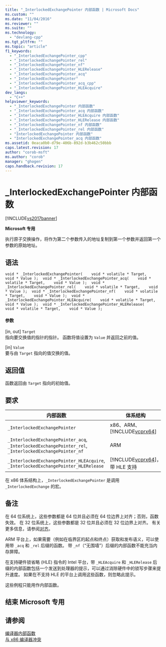 ```yaml
---
title: "_InterlockedExchangePointer 内部函数 | Microsoft Docs"
ms.custom: ""
ms.date: "11/04/2016"
ms.reviewer: ""
ms.suite: ""
ms.technology: 
  - "devlang-cpp"
ms.tgt_pltfrm: ""
ms.topic: "article"
f1_keywords: 
  - "_InterlockedExchangePointer_cpp"
  - "_InterlockedExchangePointer_rel"
  - "_InterlockedExchangePointer_nf"
  - "_InterlockedExchangePointer_HLERelease"
  - "_InterlockedExchangePointer_acq"
  - "_InterlockedExchangePointer"
  - "_InterlockedExchangePointer_acq_cpp"
  - "_InterlockedExchangePointer_HLEAcquire"
dev_langs: 
  - "C++"
helpviewer_keywords: 
  - "_InterlockedExchangePointer 内部函数"
  - "_InterlockedExchangePointer_acq 内部函数"
  - "_InterlockedExchangePointer_HLEAcquire 内部函数"
  - "_InterlockedExchangePointer_HLERelease 内部函数"
  - "_InterlockedExchangePointer_nf 内部函数"
  - "_InterlockedExchangePointer_rel 内部函数"
  - "InterlockedExchangePointer 内部函数"
  - "InterlockedExchangePointer_acq 内部函数"
ms.assetid: 0eaca0b0-d79e-406b-892d-b3b462c50bbb
caps.latest.revision: 17
author: "corob-msft"
ms.author: "corob"
manager: "ghogen"
caps.handback.revision: 17
---
```

# _InterlockedExchangePointer 内部函数
[!INCLUDE[vs2017banner](../assembler/inline/includes/vs2017banner.md)]

**Microsoft 专用**  
  
 执行原子交换操作，将作为第二个参数传入的地址复制到第一个参数并返回第一个参数的原始地址。  
  
## 语法  
  
```  
void * _InterlockedExchangePointer(    void * volatile * Target,    void * Value );  void * _InterlockedExchangePointer_acq(    void * volatile * Target,    void * Value );  void * _InterlockedExchangePointer_rel(    void * volatile * Target,    void * Value );  void * _InterlockedExchangePointer_nf(    void * volatile * Target,    void * Value );  void * _InterlockedExchangePointer_HLEAcquire(    void * volatile * Target,    void * Value );  void * _InterlockedExchangePointer_HLERelease(    void * volatile * Target,    void * Value );  
```  
  
#### 参数  
 \[in, out\] `Target`  
 指向要交换值的指针的指针。  函数将值设置为 `Value` 并返回之前的值。  
  
 \[in\] `Value`  
 要与由 `Target` 指向的值交换的值。  
  
## 返回值  
 函数返回由 `Target` 指向的初始值。  
  
## 要求  
  
|内部函数|体系结构|Header|  
|----------|----------|------------|  
|`_InterlockedExchangePointer`|x86、ARM、[!INCLUDE[vcprx64](../assembler/inline/includes/vcprx64_md.md)]|\<intrin.h\>|  
|`_InterlockedExchangePointer_acq`, `_InterlockedExchangePointer_rel`, `_InterlockedExchangePointer_nf`|ARM|\<intrin.h\>|  
|`_InterlockedExchangePointer_HLEAcquire`, `_InterlockedExchangePointer_HLERelease`|[!INCLUDE[vcprx64](../assembler/inline/includes/vcprx64_md.md)]，带 HLE 支持|\<immintrin.h\>|  
  
 在 x86 体系结构上，`_InterlockedExchangePointer` 是调用 `_InterlockedExchange` 的宏。  
  
## 备注  
 在 64 位系统上，这些参数都是 64 位并且必须在 64 位边界上对齐；否则，函数失效。  在 32 位系统上，这些参数都是 32 位并且必须在 32 位边界上对齐。  有关更多信息，请参阅[对齐](../cpp/align-cpp.md)。  
  
 ARM 平台上，如果需要（例如在临界区的起点和终点）获取和发布语义，可以使用带 `_acq` 和 `_rel` 后缀的函数。  带 `_nf`（“无围墙”）后缀的内部函数不能充当内存屏障。  
  
 在支持硬件锁省略 \(HLE\) 指令的 Intel 平台，带 `_HLEAcquire` 和 `_HLERelease` 后缀的内部函数包括一个发送到处理器的提示，可以通过消除硬件中的锁写步骤来提升速度。  如果在不支持 HLE 的平台上调用这些函数，则忽略此提示。  
  
 这些例程只能用作内部函数。  
  
## 结束 Microsoft 专用  
  
## 请参阅  
 [编译器内部函数](../intrinsics/compiler-intrinsics.md)   
 [与 x86 编译器冲突](../build/conflicts-with-the-x86-compiler.md)